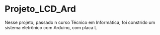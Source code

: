 # Projeto_LCD_Ard
Nesse projeto, passado n curso Técnico em Informática, foi constrído um sistema eletrônico com Arduino, com placa L
